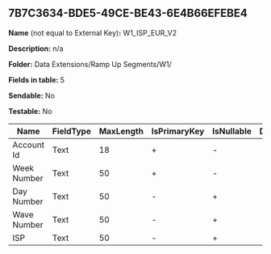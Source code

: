 ## 7B7C3634-BDE5-49CE-BE43-6E4B66EFEBE4

**Name** (not equal to External Key)**:** W1_ISP_EUR_V2

**Description:** n/a

**Folder:** Data Extensions/Ramp Up Segments/W1/

**Fields in table:** 5

**Sendable:** No

**Testable:** No

| Name | FieldType | MaxLength | IsPrimaryKey | IsNullable | DefaultValue |
| --- | --- | --- | --- | --- | --- |
| Account Id | Text | 18 | + | - |  |
| Week Number | Text | 50 | + | - |  |
| Day Number | Text | 50 | - | + |  |
| Wave Number | Text | 50 | - | + |  |
| ISP | Text | 50 | - | + |  |
